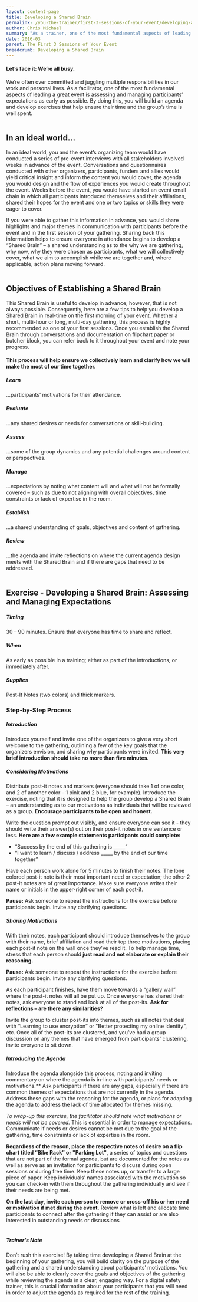```yaml
---
layout: content-page
title: Developing a Shared Brain
permalink: /you-the-trainer/first-3-sessions-of-your-event/developing-a-shared-brain/
author: Chris Michael
summary: "As a trainer, one of the most fundamental aspects of leading a great event is assessing and managing participants’ expectations as early as possible. By doing this, you will build an agenda and develop exercises that help ensure their time and the group’s time is well spent."
date: 2016-03
parent: The First 3 Sessions of Your Event
breadcrumb: Developing a Shared Brain
---
```

#### Let’s face it: We’re all busy. 

We’re often over committed and juggling multiple responsibilities in our work and personal lives. As a facilitator, one of the most fundamental aspects of leading a great event is assessing and managing participants’ expectations as early as possible. By doing this, you will build an agenda and develop exercises that help ensure their time and the group’s time is well spent.
<br><br>

## In an ideal world...
In an ideal world, you and the event’s organizing team would have conducted a series of pre-event interviews with all stakeholders involved weeks in advance of the event. Conversations and questionnaires conducted with other organizers, participants, funders and allies would yield critical insight and inform the content you would cover, the agenda you would design and the flow of experiences you would create throughout the event. Weeks before the event, you would have started an event email chain in which all participants introduced themselves and their affiliations, shared their hopes for the event and one or two topics or skills they were eager to cover.

If you were able to gather this information in advance, you would share highlights and major themes in communication with participants before the event and in the first session of your gathering. Sharing back this information helps to ensure everyone in attendance begins to develop a “Shared Brain” – a shared understanding as to the why we are gathering, why now, why they were chosen as participants, what we will collectively cover, what we aim to accomplish while we are together and, where applicable, action plans moving forward.
<br><br>

## Objectives of Establishing a Shared Brain
This Shared Brain is useful to develop in advance; however, that is not always possible. Consequently, here are a few tips to help you develop a Shared Brain in real-time on the first morning of your event. Whether a short, multi-hour or long, multi-day gathering, this process is highly recommended as one of your first sessions. Once you establish the Shared Brain through conversations and documentation on flipchart paper or butcher block, you can refer back to it throughout your event and note your progress.

#### This process will help ensure we collectively learn and clarify how we will make the most of our time together.

##### Learn
...participants’ motivations for their attendance.

##### Evaluate
...any shared desires or needs for conversations or skill-building.

##### Assess
...some of the group dynamics and any potential challenges around content or perspectives.

##### Manage
...expectations by noting what content will and what will not be formally covered – such as due to not aligning with overall objectives, time constraints or lack of expertise in the room.

##### Establish
...a shared understanding of goals, objectives and content of gathering.

##### Review
...the agenda and invite reflections on where the current agenda design meets with the Shared Brain and if there are gaps that need to be addressed.
<br><br>

## Exercise - Developing a Shared Brain: Assessing and Managing Expectations

##### Timing
30 – 90 minutes. Ensure that everyone has time to share and reflect.

##### When 
As early as possible in a training; either as part of the introductions, or immediately after.

##### Supplies
Post-It Notes (two colors) and thick markers.

### Step-by-Step Process

##### Introduction
Introduce yourself and invite one of the organizers to give a very short welcome to the gathering, outlining a few of the key goals that the organizers envision, and sharing why participants were invited. **This very brief introduction should take no more than five minutes.**

##### Considering Motivations
Distribute post-it notes and markers (everyone should take 1 of one color, and 2 of another color – 1 pink and 2 blue, for example). Introduce the exercise, noting that it is designed to help the group develop a Shared Brain – an understanding as to our motivations as individuals that will be reviewed as a group. **Encourage participants to be open and honest.**

Write the question prompt out visibly, and ensure everyone can see it - they should write their answer(s) out on their post-it notes in one sentence or less. **Here are a few example statements participants could complete:**

- “Success by the end of this gathering is _____”
- “I want to learn / discuss / address _____ by the end of our time together”

Have each person work alone for 5 minutes to finish their notes. The lone colored post-it note is their most important need or expectation; the other 2 post-it notes are of great importance. Make sure everyone writes their name or initials in the upper-right corner of each post-it.

**Pause:** Ask someone to repeat the instructions for the exercise before participants begin. Invite any clarifying questions.

##### Sharing Motivations
With their notes, each participant should introduce themselves to the group with their name, brief affiliation and read their top three motivations, placing each post-it note on the wall once they’ve read it. To help manage time, stress that each person should **just read and not elaborate or explain their reasoning.**

**Pause:** Ask someone to repeat the instructions for the exercise before participants begin. Invite any clarifying questions.

As each participant finishes, have them move towards a “gallery wall” where the post-it notes will all be put up. Once everyone has shared their notes, ask everyone to stand and look at all of the post-its. **Ask for reflections – are there any similarities?**

Invite the group to cluster post-its into themes, such as all notes that deal with “Learning to use encryption” or "Better protecting my online identity", etc. Once all of the post-its are clustered, and you’ve had a group discussion on any themes that have emerged from participants' clustering, invite everyone to sit down.

##### Introducing the Agenda
Introduce the agenda alongside this process, noting and inviting commentary on where the agenda is in-line with participants’ needs or motivations.** Ask participants if there are any gaps, especially if there are common themes of expectations that are not currently in the agenda. Address these gaps with the reasoning for the agenda, or plans for adapting the agenda to address the lack of time allocated for themes missing.

*To wrap-up this exercise, the facilitator should note what motivations or needs will not be covered.* This is essential in order to manage expectations. Communicate if needs or desires cannot be met due to the goal of the gathering, time constraints or lack of expertise in the room.

**Regardless of the reason, place the respective notes of desire on a flip chart titled “Bike Rack” or "Parking Lot"**, a series of topics and questions that are not part of the formal agenda, but are documented for the notes as well as serve as an invitation for participants to discuss during open sessions or during free time. Keep these notes up, or transfer to a large piece of paper. Keep individuals’ names associated with the motivation so you can check-in with them throughout the gathering individually and see if their needs are being met.

**On the last day, invite each person to remove or cross-off his or her need or motivation if met during the event.** Review what is left and allocate time participants to connect after the gathering if they can assist or are also interested in outstanding needs or discussions
<br><br>
##### *Trainer's Note*
Don’t rush this exercise! By taking time developing a Shared Brain at the beginning of your gathering, you will build clarity on the purpose of the gathering and a shared understanding about participants’ motivations. You will also be able to clearly cover the goals and objectives of the gathering while reviewing the agenda in a clear, engaging way. For a digital safety trainer, this is crucial information about your participants that you will need in order to adjust the agenda as required for the rest of the training.
<br><br>
